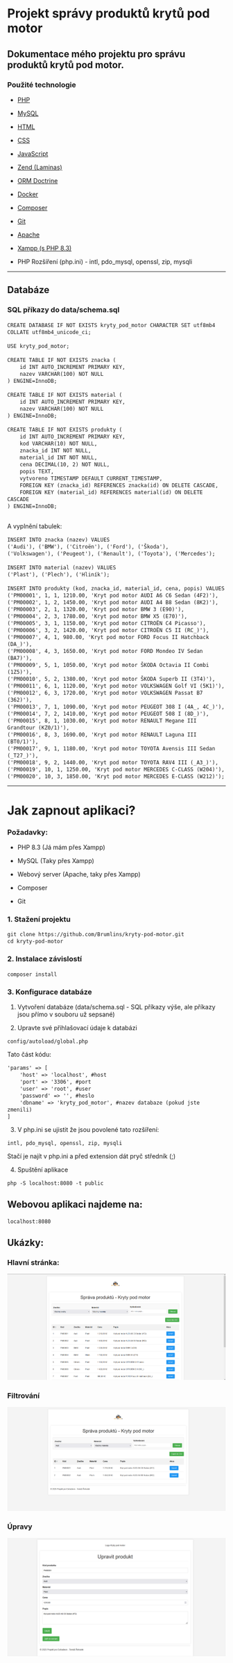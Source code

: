 # Projekt správy produktů krytů pod motor

## Dokumentace mého projektu pro správu produktů krytů pod motor.
### Použité technologie

- [PHP](https://www.php.net/)

- [MySQL](https://www.mysql.com/)

- [HTML](https://www.w3schools.com/html/)

- [CSS](https://www.w3schools.com/css/)

- [JavaScript](https://www.w3schools.com/js/)

- [Zend (Laminas)](https://getlaminas.org/)

- [ORM Doctrine](https://www.doctrine-project.org/)

- [Docker](https://www.docker.com/)

- [Composer](https://getcomposer.org/)

- [Git](https://git-scm.com/)

- [Apache](https://httpd.apache.org/)

- [Xampp (s PHP 8.3)](https://www.apachefriends.org/)

- PHP Rozšíření (php.ini) - intl, pdo_mysql, openssl, zip, mysqli

---

## Databáze

### SQL příkazy do data/schema.sql

```
CREATE DATABASE IF NOT EXISTS kryty_pod_motor CHARACTER SET utf8mb4 COLLATE utf8mb4_unicode_ci;

USE kryty_pod_motor;

CREATE TABLE IF NOT EXISTS znacka (
    id INT AUTO_INCREMENT PRIMARY KEY,
    nazev VARCHAR(100) NOT NULL
) ENGINE=InnoDB;

CREATE TABLE IF NOT EXISTS material (
    id INT AUTO_INCREMENT PRIMARY KEY,
    nazev VARCHAR(100) NOT NULL
) ENGINE=InnoDB;

CREATE TABLE IF NOT EXISTS produkty (
    id INT AUTO_INCREMENT PRIMARY KEY,
    kod VARCHAR(10) NOT NULL,
    znacka_id INT NOT NULL,
    material_id INT NOT NULL,
    cena DECIMAL(10, 2) NOT NULL,
    popis TEXT,
    vytvoreno TIMESTAMP DEFAULT CURRENT_TIMESTAMP,
    FOREIGN KEY (znacka_id) REFERENCES znacka(id) ON DELETE CASCADE,
    FOREIGN KEY (material_id) REFERENCES material(id) ON DELETE CASCADE
) ENGINE=InnoDB;


```

A vyplnění tabulek:

```
INSERT INTO znacka (nazev) VALUES 
('Audi'), ('BMW'), ('Citroën'), ('Ford'), ('Škoda'), 
('Volkswagen'), ('Peugeot'), ('Renault'), ('Toyota'), ('Mercedes');

INSERT INTO material (nazev) VALUES 
('Plast'), ('Plech'), ('Hliník');

INSERT INTO produkty (kod, znacka_id, material_id, cena, popis) VALUES
('PM00001', 1, 1, 1210.00, 'Kryt pod motor AUDI A6 C6 Sedan (4F2)'),
('PM00002', 1, 2, 1450.00, 'Kryt pod motor AUDI A4 B8 Sedan (8K2)'),
('PM00003', 2, 1, 1320.00, 'Kryt pod motor BMW 3 (E90)'),
('PM00004', 2, 3, 1780.00, 'Kryt pod motor BMW X5 (E70)'),
('PM00005', 3, 1, 1150.00, 'Kryt pod motor CITROËN C4 Picasso'),
('PM00006', 3, 2, 1420.00, 'Kryt pod motor CITROËN C5 II (RC_)'),
('PM00007', 4, 1, 980.00, 'Kryt pod motor FORD Focus II Hatchback (DA_)'),
('PM00008', 4, 3, 1650.00, 'Kryt pod motor FORD Mondeo IV Sedan (BA7)'),
('PM00009', 5, 1, 1050.00, 'Kryt pod motor ŠKODA Octavia II Combi (1Z5)'),
('PM00010', 5, 2, 1380.00, 'Kryt pod motor ŠKODA Superb II (3T4)'),
('PM00011', 6, 1, 1120.00, 'Kryt pod motor VOLKSWAGEN Golf VI (5K1)'),
('PM00012', 6, 3, 1720.00, 'Kryt pod motor VOLKSWAGEN Passat B7 (362)'),
('PM00013', 7, 1, 1090.00, 'Kryt pod motor PEUGEOT 308 I (4A_, 4C_)'),
('PM00014', 7, 2, 1410.00, 'Kryt pod motor PEUGEOT 508 I (8D_)'),
('PM00015', 8, 1, 1030.00, 'Kryt pod motor RENAULT Megane III Grandtour (KZ0/1)'),
('PM00016', 8, 3, 1690.00, 'Kryt pod motor RENAULT Laguna III (BT0/1)'),
('PM00017', 9, 1, 1180.00, 'Kryt pod motor TOYOTA Avensis III Sedan (_T27_)'),
('PM00018', 9, 2, 1440.00, 'Kryt pod motor TOYOTA RAV4 III (_A3_)'),
('PM00019', 10, 1, 1250.00, 'Kryt pod motor MERCEDES C-CLASS (W204)'),
('PM00020', 10, 3, 1850.00, 'Kryt pod motor MERCEDES E-CLASS (W212)');
```
---

# Jak zapnout aplikaci?

### Požadavky:

- PHP 8.3 (Já mám přes Xampp)

- MySQL (Taky přes Xampp)

- Webový server (Apache, taky přes Xampp)

- Composer

- Git

### 1. Stažení projektu
```
git clone https://github.com/Brumlins/kryty-pod-motor.git
cd kryty-pod-motor
```

### 2. Instalace závislostí
```
composer install
```

### 3. Konfigurace databáze

1. Vytvoření databáze (data/schema.sql - SQL příkazy výše, ale příkazy jsou přímo v souboru už sepsané)

2. Upravte své přihlašovací údaje k databázi

```
config/autoload/global.php
```
Tato část kódu:
```
'params' => [
    'host' => 'localhost', #host
    'port' => '3306', #port
    'user' => 'root', #user
    'password' => '', #heslo
    'dbname' => 'kryty_pod_motor', #nazev databaze (pokud jste zmenili)
]
```

3. V php.ini se ujistit že jsou povolené tato rozšíření:
```
intl, pdo_mysql, openssl, zip, mysqli
```
Stačí je najít v php.ini a před extension dát pryč středník (;)

4. Spuštění aplikace 
```
php -S localhost:8080 -t public
```

## Webovou aplikaci najdeme na:
```
localhost:8080
```

## Ukázky:

### Hlavní stránka:
![Ukázka 1](public/img/ukazka1.PNG)

### Filtrování
![Ukázka 2](public/img/ukazka2.PNG)

### Úpravy
![Ukázka 3](public/img/ukazka3.PNG)
